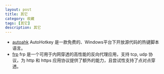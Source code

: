 ```yaml
---
layout: post
title: 其它
category: 收藏
tags: [其它]
description: 其它
---
```


 - [autoahk](https://www.autoahk.com/) AutoHotkey 是一款免费的、Windows平台下开放源代码的热键脚本语言。
 - [frp](https://github.com/fatedier/frp) frp 是一个可用于内网穿透的高性能的反向代理应用，支持 tcp, udp 协议，为 http 和 https 应用协议提供了额外的能力，且尝试性支持了点对点穿透。